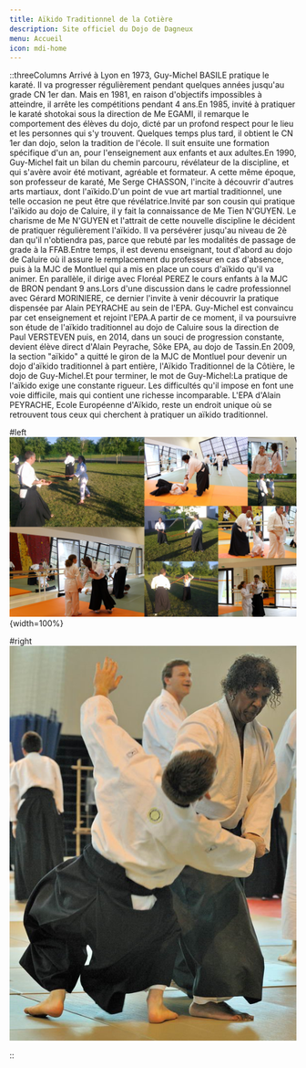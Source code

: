 ```yaml
---
title: Aïkido Traditionnel de la Cotière
description: Site officiel du Dojo de Dagneux
menu: Accueil
icon: mdi-home
---
```


::threeColumns
Arrivé à Lyon en 1973, Guy-Michel BASILE pratique le karaté. Il va progresser régulièrement pendant quelques années jusqu'au grade CN 1er dan. Mais en 1981, en raison d'objectifs impossibles à atteindre, il arrête les compétitions pendant 4 ans.En 1985, invité à pratiquer le karaté shotokai sous la direction de Me EGAMI, il remarque le comportement des élèves du dojo, dicté par un profond respect pour le lieu et les personnes qui s'y trouvent. Quelques temps plus tard, il obtient le CN 1er dan dojo, selon la tradition de l'école. Il suit ensuite une formation spécifique d'un an, pour l'enseignement aux enfants et aux adultes.En 1990, Guy-Michel fait un bilan du chemin parcouru, révélateur de la discipline, et qui s'avère avoir été motivant, agréable et formateur. A cette même époque, son professeur de karaté, Me Serge CHASSON, l'incite à découvrir d'autres arts martiaux, dont l'aïkido.D'un point de vue art martial traditionnel, une telle occasion ne peut être que révélatrice.Invité par son cousin qui pratique l'aïkido au dojo de Caluire, il y fait la connaissance de Me Tien N'GUYEN. Le charisme de Me N'GUYEN et l'attrait de cette nouvelle discipline le décident de pratiquer régulièrement l'aïkido. Il va persévérer jusqu'au niveau de 2è dan qu'il n'obtiendra pas, parce que rebuté par les modalités de passage de grade à la FFAB.Entre temps, il est devenu enseignant, tout d'abord au dojo de Caluire où il assure le remplacement du professeur en cas d'absence, puis à la MJC de Montluel qui a mis en place un cours d'aïkido qu'il va animer. En parallèle, il dirige avec Floréal PEREZ le cours enfants à la MJC de BRON pendant 9 ans.Lors d'une discussion dans le cadre professionnel avec Gérard MORINIERE, ce dernier l'invite à venir découvrir la pratique dispensée par Alain PEYRACHE au sein de l'EPA. Guy-Michel est convaincu par cet enseignement et rejoint l'EPA.A partir de ce moment, il va poursuivre son étude de l'aïkido traditionnel au dojo de Caluire sous la direction de Paul VERSTEVEN puis, en 2014, dans un souci de progression constante, devient élève direct d'Alain Peyrache, Sôke EPA, au dojo de Tassin.En 2009, la section "aïkido" a quitté le giron de la MJC de Montluel pour devenir un dojo d'aïkido traditionnel à part entière, l'Aïkido Traditionnel de la Côtière, le dojo de Guy-Michel.Et pour terminer, le mot de Guy-Michel\:La pratique de l'aïkido exige une constante rigueur. Les difficultés qu'il impose en font une voie difficile, mais qui contient une richesse incomparable. L'EPA d'Alain PEYRACHE, Ecole Européenne d'Aïkido, reste un endroit unique où se retrouvent tous ceux qui cherchent à pratiquer un aïkido traditionnel.

#left
![Montage de démo](/montage-demo.jpg){width=100%}

#right
![Technique de démo](/technique-demo.jpg)

::
